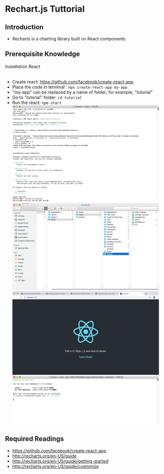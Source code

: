 
# Rechart.js Tuttorial
## Introduction
- Recharts is a charting library built on React components. 

## Prerequisite Knowledge
###### Installation React
- Create react: https://github.com/facebook/create-react-app
- Place the code in terminal : `npx create-react-app my-app` 
- "my-app" can be replaced by a name of folder; for example, "tutorial" 
- Go to "tutorial" folder: `cd tutorial`
- Run the react: `npm start`
![Install react](../images/create_react_folder.png)
![Install react](../images/tutorial_folder.png)
![Install react](../images/local.png)
![Install react](../images/sucessful.png)

## Required Readings
- https://github.com/facebook/create-react-app
- http://recharts.org/en-US/guide
- http://recharts.org/en-US/guide/getting-started
- http://recharts.org/en-US/guide/customize



